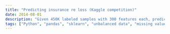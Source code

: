 ```yaml
---
title: "Predicting insurance re loss (Kaggle competition)"
date: 2014-08-01
description: "Given 450K labeled samples with 300 features each, predict insurance loss on another 450K samples. [Python, pandas, sklearn, unbalanced data, missing values, feature importance, mixture of models] Using cross-validation on R^2, gini index and F1-score, I compared a number of combinations of procedures for features selections (Lasso, ensemble trees, PCA, SVM), data cleaning/transformations (one-hot, ordered/unordered, unbalanced), imputing missing values (mean, multiple imputation, GMM, ensemble methods), regression models (gradient boosted and extremely randomized trees), and stacking of different predictive models using averaging and non-linear regressions."
tags: ["Python", "pandas", "sklearn", "unbalanced data", "missing values", "feature importance", "mixture of models"]
---
```


